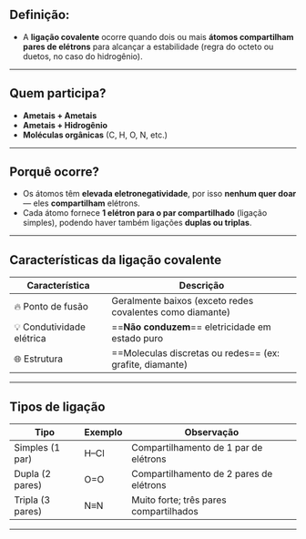 
## Definição:

-  A **ligação covalente** ocorre quando dois ou mais **átomos compartilham pares de elétrons** para alcançar a estabilidade (regra do octeto ou duetos, no caso do hidrogênio).
---
## **Quem participa?**

- **Ametais + Ametais**
- **Ametais + Hidrogênio**
- **Moléculas orgânicas** (C, H, O, N, etc.)

---
## Porquê ocorre?

- Os átomos têm **elevada eletronegatividade**, por isso **nenhum quer doar** — eles **compartilham** elétrons.
- Cada átomo fornece **1 elétron para o par compartilhado** (ligação simples), podendo haver também ligações **duplas ou triplas**.

---
## Características da ligação covalente

| Característica            | Descrição                                                 |
| ------------------------- | --------------------------------------------------------- |
| 🔥 Ponto de fusão         | Geralmente baixos (exceto redes covalentes como diamante) |
| 💡 Condutividade elétrica | ==**Não conduzem**== eletricidade em estado puro          |
| 🌐 Estrutura              | ==Moleculas discretas ou redes== (ex: grafite, diamante)  |

---
## Tipos de ligação

|Tipo|Exemplo|Observação|
|---|---|---|
|Simples (1 par)|H–Cl|Compartilhamento de 1 par de elétrons|
|Dupla (2 pares)|O=O|Compartilhamento de 2 pares de elétrons|
|Tripla (3 pares)|N≡N|Muito forte; três pares compartilhados|

---
